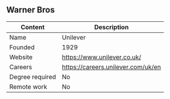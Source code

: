 ## Warner Bros 

Content|Description
-|-
Name|Unilever 
Founded|1929
Website|https://www.unilever.co.uk/
Careers|https://careers.unilever.com/uk/en
Degree required|No
Remote work|No
